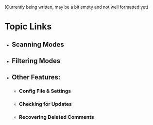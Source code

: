 (Currently being written, may be a bit empty and not well formatted yet)

# Topic Links
* ## Scanning Modes
* ## Filtering Modes
* ## Other Features:
  * ### Config File & Settings
  * ### Checking for Updates
  * ### Recovering Deleted Comments